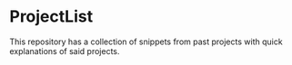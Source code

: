 # ProjectList
This repository has a collection of snippets from past projects with quick explanations of said projects.
